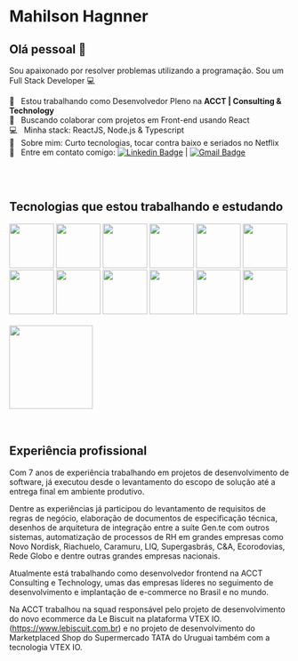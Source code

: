 


# Mahilson Hagnner

## Olá pessoal 👋
Sou apaixonado por resolver problemas utilizando a programação.
Sou um Full Stack Developer :computer:

 :rocket:  &nbsp; Estou trabalhando como Desenvolvedor Pleno na **ACCT | Consulting & Technology**
 <br/> :purple_heart: &nbsp; Buscando colaborar com projetos em Front-end usando React
 <br/> :computer: &nbsp; Minha stack: ReactJS, Node.js & Typescript
 <br/> 💬  &nbsp; Sobre mim: Curto tecnologias, tocar contra baixo e seriados no Netflix
 <br/> :email: &nbsp; Entre em contato comigo: [![Linkedin Badge](https://img.shields.io/badge/-mahilsonhagnner-blue?style=flat-square&logo=Linkedin&logoColor=white&link=https://www.linkedin.com/in/mahilsonhagnner/)](https://www.linkedin.com/in/mahilsonhagnner/) 
| 
[![Gmail Badge](https://img.shields.io/badge/-mhagnersp@gmail.com-c14438?style=flat-square&logo=Gmail&logoColor=white&link=mailto:mhagnersp@gmail.com)](mailto:mhagnersp@gmail.com)

<br/>
<br/>

## Tecnologias que estou trabalhando e estudando

<div>
   <img style="width: 80px" src="https://cdn.jsdelivr.net/gh/devicons/devicon/icons/javascript/javascript-original.svg" />
   <img style="width: 80px" src="https://cdn.jsdelivr.net/gh/devicons/devicon/icons/react/react-original-wordmark.svg" />
   <img style="width: 80px" src="https://cdn.jsdelivr.net/gh/devicons/devicon/icons/gatsby/gatsby-plain.svg" />
   <img style="width: 80px" src="https://cdn.jsdelivr.net/gh/devicons/devicon/icons/html5/html5-plain-wordmark.svg" />
   <img style="width: 80px" src="https://cdn.jsdelivr.net/gh/devicons/devicon/icons/css3/css3-plain-wordmark.svg" />
   <img style="width: 80px" src="https://cdn.jsdelivr.net/gh/devicons/devicon/icons/sass/sass-original.svg" />
   <img style="width: 80px" src="https://cdn.jsdelivr.net/gh/devicons/devicon/icons/typescript/typescript-original.svg" />
   <img style="width: 80px" src="https://cdn.jsdelivr.net/gh/devicons/devicon/icons/nodejs/nodejs-original.svg" />
   <img style="width: 80px" src="https://cdn.jsdelivr.net/gh/devicons/devicon/icons/graphql/graphql-plain-wordmark.svg" />
   <img style="width: 80px" src="https://cdn.jsdelivr.net/gh/devicons/devicon/icons/tailwindcss/tailwindcss-plain.svg" />
   <img style="width: 80px" src="https://cdn.jsdelivr.net/gh/devicons/devicon/icons/jamstack/jamstack-original.svg" />
   <img style="width: 80px" src="https://cdn.jsdelivr.net/gh/devicons/devicon/icons/materialui/materialui-original.svg" />
</div>
<br/>
<div>
 <img style="width: 150px" src="https://images.endeavor.org.br/uploads/2020/04/03132658/Logo-VTEX.png" /> 
</div>
          

<br/>
<br/>

## Experiência profissional

Com 7 anos de experiência trabalhando em projetos de desenvolvimento de software, já executou desde o levantamento do escopo de solução até a entrega final em ambiente produtivo. 

Dentre as experiências já participou do levantamento de requisitos de regras de negócio, elaboração de documentos de especificação técnica, desenhos de arquitetura de integração entre a suíte Gen.te com outros sistemas, automatização de processos de RH em grandes empresas como Novo Nordisk, Riachuelo, Caramuru, LIQ, Supergasbrás, C&A, Ecorodovias, Rede Globo e dentre outras grandes empresas nacionais.

Atualmente está trabalhando como desenvolvedor frontend na ACCT Consulting e Technology, umas das empresas líderes no seguimento de desenvolvimento e implantação de e-commerce no Brasil e no mundo.

Na ACCT trabalhou na squad responsável pelo projeto de desenvolvimento do novo ecommerce da Le Biscuit na plataforma VTEX IO. (https://www.lebiscuit.com.br) e no projeto de desenvolvimento do Marketplaced Shop do Supermercado TATA do Uruguai também com a tecnologia VTEX IO.
